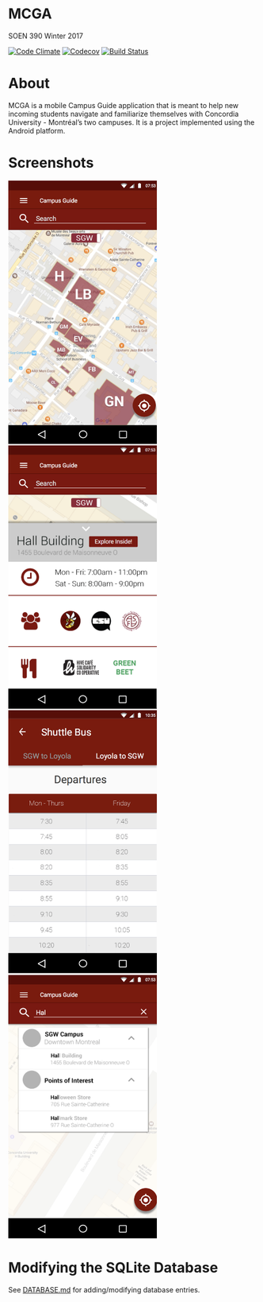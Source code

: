 # MCGA
SOEN 390 Winter 2017

[![Code Climate](https://codeclimate.com/github/Taimoorrana1/MCGA/badges/gpa.svg)](https://codeclimate.com/github/Taimoorrana1/MCGA)
[![Codecov](https://img.shields.io/codecov/c/github/TaimoorRana/MCGA.svg)](https://codecov.io/gh/TaimoorRana/MCGA)
[![Build Status](https://travis-ci.org/TaimoorRana/MCGA.svg?branch=master)](https://travis-ci.org/TaimoorRana/MCGA)

# About
MCGA is a mobile Campus Guide application that is meant to help new incoming students navigate and familiarize themselves with Concordia University - Montréal’s two campuses. It is a project implemented using the Android platform.

# Screenshots
<img src="https://github.com/TaimoorRana/MCGA/raw/master/screenshots/screen.4.png" width="300" height="530">
<img src="https://github.com/TaimoorRana/MCGA/raw/master/screenshots/screen.3.png" width="300" height="530">
<img src="https://github.com/TaimoorRana/MCGA/raw/master/screenshots/screen.2.png" width="300" height="530">
<img src="https://github.com/TaimoorRana/MCGA/raw/master/screenshots/screen.1.png" width="300" height="530">

# Modifying the SQLite Database
See [DATABASE.md](https://github.com/TaimoorRana/MCGA/blob/master/DATABASE.md) for adding/modifying database entries.
